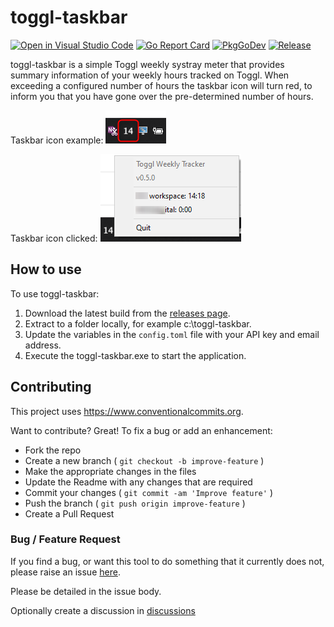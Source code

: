# toggl-taskbar

[![Open in Visual Studio Code](https://img.shields.io/static/v1?logo=visualstudiocode&label=&message=Open%20in%20Visual%20Studio%20Code&labelColor=2c2c32&color=007acc&logoColor=007acc)](https://open.vscode.dev/danstis/toggl-taskbar)
[![Go Report Card](https://goreportcard.com/badge/github.com/danstis/gotemplate?style=flat-square)](https://goreportcard.com/report/github.com/danstis/toggl-taskbar)
[![PkgGoDev](https://pkg.go.dev/badge/github.com/danstis/gotemplate)](https://pkg.go.dev/github.com/danstis/toggl-taskbar)
[![Release](https://img.shields.io/github/release/danstis/gotemplate.svg?style=flat-square)](https://github.com/danstis/toggl-taskbar/releases/latest)

toggl-taskbar is a simple Toggl weekly systray meter that provides summary information of your weekly hours tracked on Toggl.
When exceeding a configured number of hours the taskbar icon will turn red, to inform you that you have gone over the pre-determined number of hours.

Taskbar icon example:
![Taskbar icon](https://raw.githubusercontent.com/danstis/toggl-taskbar/master/images/icon.png)

Taskbar icon clicked:
![Taskbar icon clicked](https://raw.githubusercontent.com/danstis/toggl-taskbar/master/images/clicked.png)

## How to use
To use toggl-taskbar:
1. Download the latest build from the [releases page](https://github.com/danstis/toggl-taskbar/releases).
2. Extract to a folder locally, for example c:\toggl-taskbar.
3. Update the variables in the `config.toml` file with your API key and email address.
4. Execute the toggl-taskbar.exe to start the application.

## Contributing
This project uses <https://www.conventionalcommits.org>.

Want to contribute? Great!
To fix a bug or add an enhancement:

*   Fork the repo
*   Create a new branch ( `git checkout -b improve-feature` )
*   Make the appropriate changes in the files
*   Update the Readme with any changes that are required
*   Commit your changes ( `git commit -am 'Improve feature'` )
*   Push the branch ( `git push origin improve-feature` )
*   Create a Pull Request

### Bug / Feature Request

If you find a bug, or want this tool to do something that it currently does not, please raise an issue [here](https://github.com/danstis/toggl-taskbar/issues).

Please be detailed in the issue body.

Optionally create a discussion in [discussions](https://github.com/danstis/toggl-taskbar/discussions)
